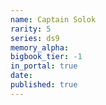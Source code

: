 ```yaml
---
name: Captain Solok
rarity: 5
series: ds9
memory_alpha:
bigbook_tier: -1
in_portal: true
date:
published: true
---
```



